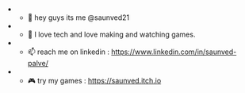 * - 🐉 hey guys its me @saunved21
* - 🐨 I love tech and love making and watching games. 
* - 📫 reach me on linkedin : https://www.linkedin.com/in/saunved-palve/
* - 🎮 try my games : https://saunved.itch.io
